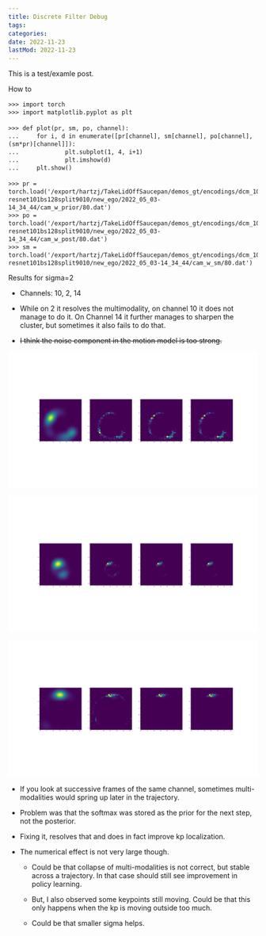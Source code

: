 ```yaml
---
title: Discrete Filter Debug
tags:
categories:
date: 2022-11-23
lastMod: 2022-11-23
---
```


This is a test/examle post.

How to

```
>>> import torch
>>> import matplotlib.pyplot as plt

>>> def plot(pr, sm, po, channel):
...     for i, d in enumerate([pr[channel], sm[channel], po[channel], (sm*pr)[channel]]):
...             plt.subplot(1, 4, i+1)
...             plt.imshow(d)
...     plt.show()

>>> pr = torch.load('/export/hartzj/TakeLidOffSaucepan/demos_gt/encodings/dcm_10_keypoints_encoder-resnet101bs128split9010/new_ego/2022_05_03-14_34_44/cam_w_prior/80.dat')
>>> po = torch.load('/export/hartzj/TakeLidOffSaucepan/demos_gt/encodings/dcm_10_keypoints_encoder-resnet101bs128split9010/new_ego/2022_05_03-14_34_44/cam_w_post/80.dat')
>>> sm = torch.load('/export/hartzj/TakeLidOffSaucepan/demos_gt/encodings/dcm_10_keypoints_encoder-resnet101bs128split9010/new_ego/2022_05_03-14_34_44/cam_w_sm/80.dat')
```

Results for sigma=2

  + Channels: 10, 2, 14

  + While on 2 it resolves the multimodality, on channel 10 it does not manage to do it. On Channel 14 it further manages to sharpen the cluster, but sometimes it also fails to do that.

  + ~~I think the noise component in the motion model is too strong.~~

![df-no-gain.png](/assets/df-no-gain_1659603466739_0.png)

![df-not-quite-strong-enough.png](/assets/df-not-quite-strong-enough_1659603495255_0.png)

![df-fixes-clutster.png](/assets/df-fixes-clutster_1659603501793_0.png)

  + If you look at successive frames of the same channel, sometimes multi-modalities would spring up later in the trajectory.

  + Problem was that the softmax was stored as the prior for the next step, not the posterior.

  + Fixing it, resolves that and does in fact improve kp localization.

  + The numerical effect is not very large though.

    + Could be that collapse of multi-modalities is not correct, but stable across a trajectory. In that case should still see improvement in policy learning.

    + But, I also observed some keypoints still moving. Could be that this only happens when the kp is moving outside too much.

    + Could be that smaller sigma helps.
